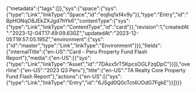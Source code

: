 {"metadata":{"tags":[]},"sys":{"space":{"sys":{"type":"Link","linkType":"Space","id":"eojhq1xf4v9y"}},"type":"Entry","id":"BpHONqO8JEkZXJgd7hYk6","contentType":{"sys":{"type":"Link","linkType":"ContentType","id":"card"}},"revision":1,"createdAt":"2023-12-04T17:49:09.630Z","updatedAt":"2023-12-05T19:57:05.195Z","environment":{"sys":{"id":"master","type":"Link","linkType":"Environment"}}},"fields":{"internalTitle":{"en-US":"Card - Peru Property Fund Flash Report"},"media":{"en-US":[{"sys":{"type":"Link","linkType":"Asset","id":"7DAxx5rT5KpcsOGLFzqDpC"}}]},"overline":{"en-US":"2023 Q3 Peru"},"title":{"en-US":"TA Realty Core Property Fund Flash Report"},"actions":{"en-US":[{"sys":{"type":"Link","linkType":"Entry","id":"6JSgd0Q0cTct4UOdG7FgkE"}}]}}}